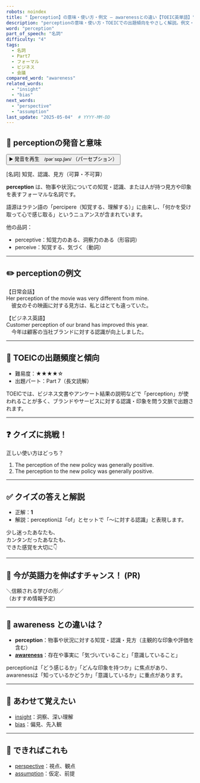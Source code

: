 ```yaml
---
robots: noindex
title: "【perception】の意味・使い方・例文 ― awarenessとの違い【TOEIC英単語】"
description: "perceptionの意味・使い方・TOEICでの出題傾向をやさしく解説。例文・クイズ付きでawarenessとの違いもわかりやすく学べます。"
word: "perception"
part_of_speech: "名詞"
difficulty: "4"
tags:
  - 名詞
  - Part7
  - フォーマル
  - ビジネス
  - 会議
compared_word: "awareness"
related_words:
  - "insight"
  - "bias"
next_words:
  - "perspective"
  - "assumption"
last_update: "2025-05-04"  # YYYY-MM-DD
---
```


## 🔰 perceptionの発音と意味

<button class="play-audio" onclick="playTTS('perception')">
  <span class="play-audio-main">
    ▶️ 発音を再生　/pərˈsɛp.ʃən/
  </span>
  <span class="play-audio-sub">
    （パーセプション）
  </span>
</button>

[名詞] 知覚、認識、見方（可算・不可算）

**perception** は、物事や状況についての知覚・認識、または人が持つ見方や印象を表すフォーマルな名詞です。

語源はラテン語の「percipere（知覚する、理解する）」に由来し、「何かを受け取って心で感じ取る」というニュアンスが含まれています。

他の品詞：  
- perceptive：知覚力のある、洞察力のある（形容詞）
- perceive：知覚する、気づく（動詞）

---

## ✏️ perceptionの例文

【日常会話】  
Her perception of the movie was very different from mine.  
　彼女のその映画に対する見方は、私とはとても違っていた。

【ビジネス英語】  
Customer perception of our brand has improved this year.  
　今年は顧客の当社ブランドに対する認識が向上しました。

---

## 🎯 TOEICの出題頻度と傾向

- 難易度：★★★★☆
- 出題パート：Part 7（長文読解）

TOEICでは、ビジネス文書やアンケート結果の説明などで「perception」が使われることが多く、ブランドやサービスに対する認識・印象を問う文脈で出題されます。

---

## ❓ クイズに挑戦！

正しい使い方はどっち？

1. The perception of the new policy was generally positive.  
2. The perception to the new policy was generally positive.

---

## ✅ クイズの答えと解説

- 正解：**1**
- 解説：perceptionは「of」とセットで「～に対する認識」と表現します。

少し迷ったあなたも、  
カンタンだったあなたも、  
できた感覚を大切に👇️

---

## 🚀 今が英語力を伸ばすチャンス！ (PR)

<div class="info-center">
＼信頼される学びの形／<br>  
（おすすめ情報予定）
</div>

---

## 🤔  awareness との違いは？

- **perception**：物事や状況に対する知覚・認識・見方（主観的な印象や評価を含む）
- **[awareness](/awareness)**：存在や事実に「気づいていること」「意識していること」

perceptionは「どう感じるか」「どんな印象を持つか」に焦点があり、awarenessは「知っているかどうか」「意識しているか」に重点があります。

---

## 🧩 あわせて覚えたい

- [insight](/insight)：洞察、深い理解
- [bias](/bias)：偏見、先入観

---

## 📖 できればこれも

- [perspective](/perspective)：視点、観点
- [assumption](/assumption)：仮定、前提

<!-- cvid: aid13_bid44 -->
